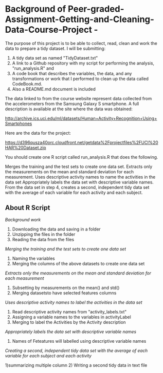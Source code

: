 # Background of Peer-graded-Assignment-Getting-and-Cleaning-Data-Course-Project - 

The purpose of this project is to be able to collect, read, clean and work the data to prepare a tidy dataset. I will be submitting:
1) A tidy data set as named "TidyDataset.txt" 
2) A link to a Github repository with my script for performing the analysis, "run_analysis.R" and
3) A code book that describes the variables, the data, and any transformations or work that I performed to clean up the data called CodeBook.md. 
4) Also a README.md document is included

The data linked to from the course website represent data collected from the accelerometers from the Samsung Galaxy S smartphone. A full description is available at the site where the data was obtained:

http://archive.ics.uci.edu/ml/datasets/Human+Activity+Recognition+Using+Smartphones

Here are the data for the project:

https://d396qusza40orc.cloudfront.net/getdata%2Fprojectfiles%2FUCI%20HAR%20Dataset.zip

You should create one R script called run_analysis.R that does the following.

Merges the training and the test sets to create one data set.
Extracts only the measurements on the mean and standard deviation for each measurement.
Uses descriptive activity names to name the activities in the data set
Appropriately labels the data set with descriptive variable names.
From the data set in step 4, creates a second, independent tidy data set with the average of each variable for each activity and each subject.

## About R Script

*Background work*

1) Downloading the data and saving in a folder
2) Unzipping the files in the folder
3) Reading the data from the files

*Merging the training and the test sets to create one data set*

1) Naming the variables  
2) Merging the columns of the above datasets to create one data set

*Extracts only the measurements on the mean and standard deviation for each measurement*

1) Subsetting by measurements on the mean() and std()
2) Merging datasetsto have selected features columns

*Uses descriptive activity names to label the activities in the data set*

1) Read descriptive activity names from "activity_labels.txt"
2) Assigning a variable names to the variables in activityLabel
3) Merging to label the Activities by the Activity description

*Appropriately labels the data set with descriptive variable names*

1) Names of Feteatures will labelled using descriptive variable names

*Creating a second, independent tidy data set with the average of each variable for each subject and each activity*

1)summarizing multiple column
2) Writing a second tidy data in text file


